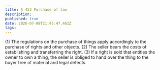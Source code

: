 ```yaml
---
title: § 453 Purchase of law
description: 
published: true
date: 2020-07-08T21:45:47.462Z
tags: 
---
```


(1) The regulations on the purchase of things apply accordingly to the purchase of rights and other objects.
(2) The seller bears the costs of establishing and transferring the right.
(3) If a right is sold that entitles the owner to own a thing, the seller is obliged to hand over the thing to the buyer free of material and legal defects.
